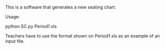 This is a software that generates a new seating chart.

Usage:

python SC.py Period1.xls

Teachers have to use the format shown on Period1.xls as an example of an input file.
